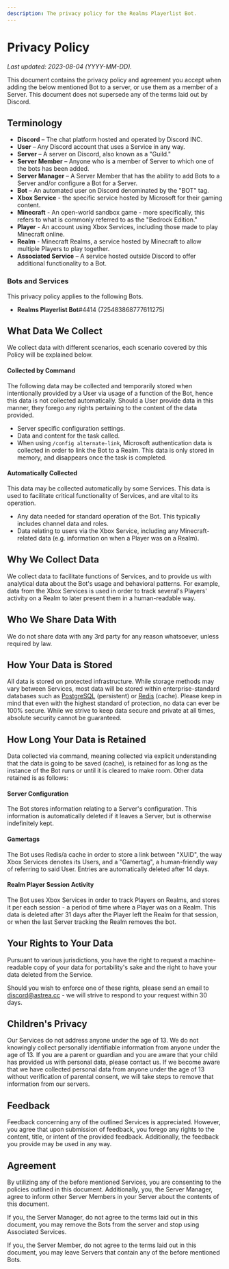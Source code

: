 ```yaml
---
description: The privacy policy for the Realms Playerlist Bot.
---
```


# Privacy Policy

*Last updated: 2023-08-04 (YYYY-MM-DD).*

This document contains the privacy policy and agreement you accept when adding the below mentioned Bot to a server, or use them as a member of a Server. This document does not supersede any of the terms laid out by Discord.

## Terminology

-   **Discord** – The chat platform hosted and operated by Discord INC.
-   **User** – Any Discord account that uses a Service in any way.
-   **Server** – A server on Discord, also known as a "Guild."
-   **Server Member** – Anyone who is a member of Server to which one of the bots has been added.
-   **Server Manager** – A Server Member that has the ability to add Bots to a Server and/or configure a Bot for a Server.
-   **Bot** – An automated user on Discord denominated by the "BOT" tag.
-   **Xbox Service** - the specific service hosted by Microsoft for their gaming content.
-   **Minecraft** - An open-world sandbox game - more specifically, this refers to what is commonly referred to as the "Bedrock Edition."
-   **Player** - An account using Xbox Services, including those made to play Minecraft online.
-   **Realm** - Minecraft Realms, a service hosted by Minecraft to allow multiple Players to play together.
-   **Associated Service** – A service hosted outside Discord to offer additional functionality to a Bot.

### Bots and Services

This privacy policy applies to the following Bots.

-   **Realms Playerlist Bot**#4414 (725483868777611275)

## What Data We Collect

We collect data with different scenarios, each scenario covered by this Policy will be explained below.

#### Collected by Command

The following data may be collected and temporarily stored when intentionally provided by a User via usage of a function of the Bot, hence this data is not collected automatically. Should a User provide data in this manner, they forego any rights pertaining to the content of the data provided.

-   Server specific configuration settings.
-   Data and content for the task called.
  -   When using `/config alternate-link`, Microsoft authentication data is collected in order to link the Bot to a Realm. This data is only stored in memory, and disappears once the task is completed.

#### Automatically Collected

This data may be collected automatically by some Services. This data is used to facilitate critical functionality of Services, and are vital to its operation.

-   Any data needed for standard operation of the Bot. This typically includes channel data and roles.
-   Data relating to users via the Xbox Service, including any Minecraft-related data (e.g. information on when a Player was on a Realm).

## Why We Collect Data

We collect data to facilitate functions of Services, and to provide us with analytical data about the Bot's usage and behavioral patterns. For example, data from the Xbox Services is used in order to track several's Players' activity on a Realm to later present them in a human-readable way.

## Who We Share Data With

We do not share data with any 3rd party for any reason whatsoever, unless required by law.

## How Your Data is Stored

All data is stored on protected infrastructure. While storage methods may vary between Services, most data will be stored within enterprise-standard databases such as [PostgreSQL](https://www.postgresql.org/) (persistent) or [Redis](https://redis.io/) (cache). Please keep in mind that even with the highest standard of protection, no data can ever be 100% secure. While we strive to keep data secure and private at all times, absolute security cannot be guaranteed.

## How Long Your Data is Retained

Data collected via command, meaning collected via explicit understanding that the data is going to be saved (cache), is retained for as long as the instance of the Bot runs or until it is cleared to make room. Other data retained is as follows:

#### Server Configuration

The Bot stores information relating to a Server's configuration. This information is automatically deleted if it leaves a Server, but is otherwise indefinitely kept.

#### Gamertags

The Bot uses Redis/a cache in order to store a link between "XUID", the way Xbox Services denotes its Users, and a "Gamertag", a human-friendly way of referring to said User. Entries are automatically deleted after 14 days.

#### Realm Player Session Activity

The Bot uses Xbox Services in order to track Players on Realms, and stores it per each session - a period of time where a Player was on a Realm. This data is deleted after 31 days after the Player left the Realm for that session, or when the last Server tracking the Realm removes the bot.

## Your Rights to Your Data

Pursuant to various jurisdictions, you have the right to request a machine-readable copy of your data for portability's sake and the right to have your data deleted from the Service.

Should you wish to enforce one of these rights, please send an email to [discord@astrea.cc](mailto:discord@astrea.cc) - we will strive to respond to your request within 30 days.

## Children's Privacy

Our Services do not address anyone under the age of 13. We do not knowingly collect personally identifiable information from anyone under the age of 13. If you are a parent or guardian and you are aware that your child has provided us with personal data, please contact us. If we become aware that we have collected personal data from anyone under the age of 13 without verification of parental consent, we will take steps to remove that information from our servers.

## Feedback

Feedback concerning any of the outlined Services is appreciated. However, you agree that upon submission of feedback, you forego any rights to the content, title, or intent of the provided feedback. Additionally, the feedback you provide may be used in any way.

## Agreement

By utilizing any of the before mentioned Services, you are consenting to the policies outlined in this document. Additionally, you, the Server Manager, agree to inform other Server Members in your Server about the contents of this document.

If you, the Server Manager, do not agree to the terms laid out in this document, you may remove the Bots from the server and stop using Associated Services.

If you, the Server Member, do not agree to the terms laid out in this document, you may leave Servers that contain any of the before mentioned Bots.
